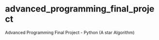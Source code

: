 # advanced_programming_final_project
 Advanced Programming Final Project - Python (A star Algorithm)
